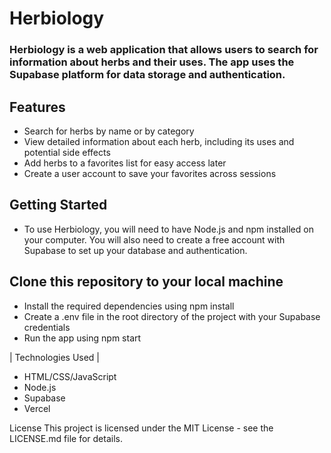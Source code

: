 
# Herbiology
### Herbiology is a web application that allows users to search for information about herbs and their uses. The app uses the Supabase platform for data storage and authentication.

## Features
- Search for herbs by name or by category
- View detailed information about each herb, including its uses and potential side effects
- Add herbs to a favorites list for easy access later
- Create a user account to save your favorites across sessions
## Getting Started
- To use Herbiology, you will need to have Node.js and npm installed on your computer. You will also need to create a free account with Supabase to set up your database and authentication.

## Clone this repository to your local machine
- Install the required dependencies using npm install
- Create a .env file in the root directory of the project with your Supabase credentials
- Run the app using npm start

| Technologies Used |

* HTML/CSS/JavaScript
* Node.js
* Supabase
* Vercel

License
This project is licensed under the MIT License - see the LICENSE.md file for details.
